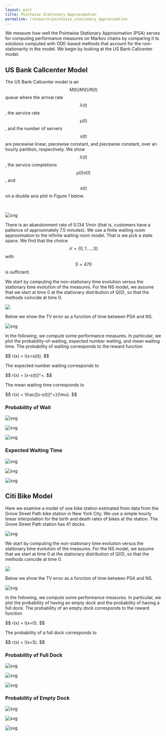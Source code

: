 ```yaml
---
layout: post
title: Pointwise Stationary Approximation
permalink: /research/pointwise_stationary_approximation
---
```



We measure how well the Pointwise Stationary Approximation (PSA) serves for computing performance measures on Markov chains by comparing it to solutions computed with ODE-based methods that account for the non-stationarity in the model. We begin by looking at the US Bank Callcenter model. 

## US Bank Callcenter Model


The US Bank Callcenter model is an $$M(t)/M(t)/N(t)$$ queue where the arrival rate $$\lambda(t)$$, the service rate $$\mu(t)$$, and the number of servers $$s(t)$$ are piecewise linear, piecewise constant, and piecewise constant, over an hourly partition, respectively. We show $$\lambda(t)$$, the service completions $$\mu(t)s(t)$$, and $$s(t)$$ on a double axis plot in Figure 1 below.

&nbsp;

![svg](/files/Research/Pointwise_Stationary_Approximation/figures/US_Bank_model.svg)
&nbsp;

There is an abandonment rate of 0.134 1/min (that is, customers have a patience of approximately 7.5 minutes). We use a finite waiting room approximation to the infinite waiting room model. That is we pick a state space. We find that the choice $$\mathcal{S}=\{0,1....,S\}$$ with $$S=470$$ is sufficient.



We start by computing the non-stationary time evolution versus the stationary time evolution of the measures. For the NS model, we assume that we start at time 0 at the stationary distribution of Q(0), so that the methods coincide at time 0. 


<img src="/files/Research/Pointwise_Stationary_Approximation/figures/measures.gif" />

Below we show the TV error as a function of time between PSA and NS.

![svg](/files/Research/Pointwise_Stationary_Approximation/figures/TV_error.svg)

In the following, we compute some performance measures. In particular, we plot the probability-of-waiting, expected number waiting, and mean waiting time. The probability of waiting corresponds to the reward function

<p>
$$
r(x) = I(x>s(t)).
$$
</p>

The expected number waiting corresponds to
<p>
$$
r(x) = [x-s(t)]^+.
$$
</p>

The mean waiting time corresponds to

<p>
$$
r(x) = \frac{[x-s(t)]^+}{\mu}.
$$
</p>


### Probability of Wait
![svg](/files/Research/Pointwise_Stationary_Approximation/figures/prob_wait_values.svg)

![svg](/files/Research/Pointwise_Stationary_Approximation/figures/prob_wait_abs_err.svg)

![svg](/files/Research/Pointwise_Stationary_Approximation/figures/prob_wait_rel_err.svg)

### Expected Waiting Time

![svg](/files/Research/Pointwise_Stationary_Approximation/figures/exp_wait_values.svg)

![svg](/files/Research/Pointwise_Stationary_Approximation/figures/exp_wait_abs_err.svg)

![svg](/files/Research/Pointwise_Stationary_Approximation/figures/exp_wait_rel_err.svg)




<!-- 
# Fast Rise Time

We now investigate the discrepancy of PSA and NS when $$\lambda(t)$$ increases the fastest for varying choices of constant $$s(t)=s$$. From the US Callcenter data, we see that during the period of fastest increase, $$\lambda(t)$$ ranges from approximately $$~50/6 = 8.3$$ to $$100$$ from time $$t=420$$ to $$t=600$$. (This can be confirmed in Figure 1 above.) In other words, in the span of three hours, $$\lambda(t)$$ increases by about 90. 

Here we consider only the ramp up period going from $$\lambda=10$$ to $$\lambda =100$$ in 180 minutes. We keep $$\mu=1/3$$ and keep the number of servers stationary so that $$\rho_{\max} = \rho(180)$$ varies in $$\{.8,.9,1.1\}$$. 







![svg](/files/Research/Pointwise_Stationary_Approximation/fast_rise_segment.svg)



### $$\rho=0.8$$ 

![svg](/files/Research/Pointwise_Stationary_Approximation/fast_rise_prob_values_.8.svg)
![svg](/files/Research/Pointwise_Stationary_Approximation/fast_rise_prob_rel_error_.8.svg)


![svg](/files/Research/Pointwise_Stationary_Approximation/fast_rise_exp_wait_values_.8.svg)
![svg](/files/Research/Pointwise_Stationary_Approximation/fast_rise_exp_wait_rel_error_.8.svg)


### $$\rho=0.99$$ 
![svg](/files/Research/Pointwise_Stationary_Approximation/fast_rise_prob_values_.99.svg)
![svg](/files/Research/Pointwise_Stationary_Approximation/fast_rise_prob_rel_error_.99.svg)


![svg](/files/Research/Pointwise_Stationary_Approximation/fast_rise_exp_wait_values_.99.svg)
![svg](/files/Research/Pointwise_Stationary_Approximation/fast_rise_exp_wait_rel_error_.99.svg)




### $$\rho=1.1$$ 
![svg](/files/Research/Pointwise_Stationary_Approximation/fast_rise_prob_values_1.1.svg)
![svg](/files/Research/Pointwise_Stationary_Approximation/fast_rise_prob_rel_error_1.1.svg)


![svg](/files/Research/Pointwise_Stationary_Approximation/fast_rise_exp_wait_values_1.1.svg)
![svg](/files/Research/Pointwise_Stationary_Approximation/fast_rise_exp_wait_rel_error_1.1.svg)

 -->

##  Citi Bike Model

Here we examine a model of one bike station estimated from data from the Grove Street Path bike station in New York City. We use a simple hourly linear interpolation for the birth and death rates of bikes at the station. The Grove Street Path station has 41 docks. 

![svg](/files/Research/Pointwise_Stationary_Approximation/figures/citi_bike_model.svg)



We start by computing the non-stationary time evolution versus the stationary time evolution of the measures. For the NS model, we assume that we start at time 0 at the stationary distribution of Q(0), so that the methods coincide at time 0. 


<img src="/files/Research/Pointwise_Stationary_Approximation/figures/citi_bike/measures.gif" />

Below we show the TV error as a function of time between PSA and NS.

![svg](/files/Research/Pointwise_Stationary_Approximation/figures/citi_bike/TV_error.svg)

In the following, we compute some performance measures. In particular, we plot the probability of having an empty dock and the probability of having a full dock. The probability of an empty dock corresponds to the reward function

<p>
$$
r(x) = I(x=0).
$$
</p>

The probability of a full dock corresponds to
<p>
$$
r(x) = I(x=S).
$$
</p>


### Probability of Full Dock
![svg](/files/Research/Pointwise_Stationary_Approximation/figures/citi_bike/prob_full_dock_values.svg)

![svg](/files/Research/Pointwise_Stationary_Approximation/figures/citi_bike/prob_full_dock_abs_err.svg)

![svg](/files/Research/Pointwise_Stationary_Approximation/figures/citi_bike/prob_full_dock_rel_err.svg)

### Probability of Empty Dock

![svg](/files/Research/Pointwise_Stationary_Approximation/figures/citi_bike/prob_empty_dock_values.svg)

![svg](/files/Research/Pointwise_Stationary_Approximation/figures/citi_bike/prob_empty_dock_abs_err.svg)

![svg](/files/Research/Pointwise_Stationary_Approximation/figures/citi_bike/prob_empty_dock_rel_err.svg)


